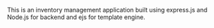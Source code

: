 This is an inventory management application built using express.js and Node.js for backend and ejs for template engine.
